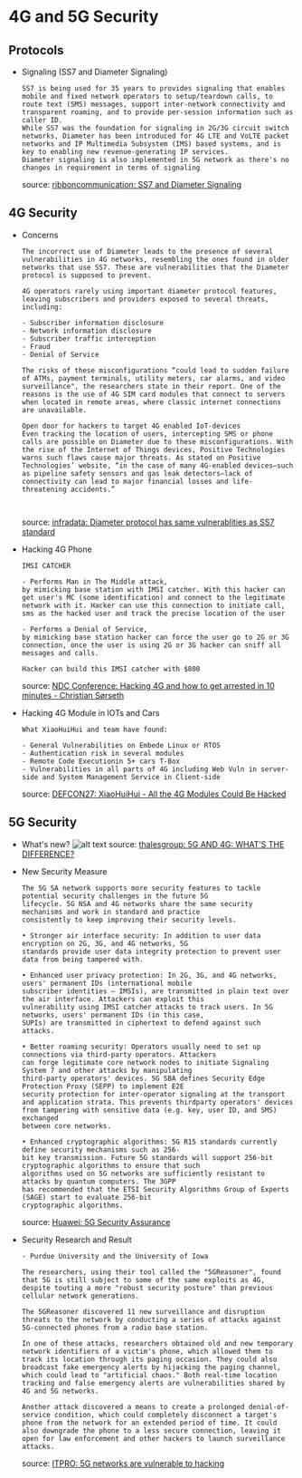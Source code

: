 # 4G and 5G Security

## Protocols
- Signaling (SS7 and Diameter Signaling)
  ```
  SS7 is being used for 35 years to provides signaling that enables mobile and fixed network operators to setup/teardown calls, to route text (SMS) messages, support inter-network connectivity and transparent roaming, and to provide per-session information such as caller ID. 
  While SS7 was the foundation for signaling in 2G/3G circuit switch networks, Diameter has been introduced for 4G LTE and VoLTE packet networks and IP Multimedia Subsystem (IMS) based systems, and is key to enabling new revenue-generating IP services. 
  Diameter signaling is also implemented in 5G network as there's no changes in requirement in terms of signaling
  ```
  source: [ribboncommunication: SS7 and Diameter Signaling](https://ribboncommunications.com/solutions/service-provider-solutions/mobile-network-evolution/ss7-and-diameter-signaling)
## 4G Security 
- Concerns
  ```
  The incorrect use of Diameter leads to the presence of several vulnerabilities in 4G networks, resembling the ones found in older networks that use SS7. These are vulnerabilities that the Diameter protocol is supposed to prevent.

  4G operators rarely using important diameter protocol features, leaving subscribers and providers exposed to several threats, including:

  - Subscriber information disclosure
  - Network information disclosure
  - Subscriber traffic interception
  - Fraud
  - Denial of Service

  The risks of these misconfigurations “could lead to sudden failure of ATMs, payment terminals, utility meters, car alarms, and video surveillance", the researchers state in their report. One of the reasons is the use of 4G SIM card modules that connect to servers when located in remote areas, where classic internet connections are unavailable.

  Open door for hackers to target 4G enabled IoT-devices
  Even tracking the location of users, intercepting SMS or phone calls are possible on Diameter due to these misconfigurations. With the rise of the Internet of Things devices, Positive Technologies warns such flaws cause major threats. As stated on Positive Technologies’ website, “in the case of many 4G-enabled devices—such as pipeline safety sensors and gas leak detectors—lack of connectivity can lead to major financial losses and life-threatening accidents.”



  ```
  source: [infradata: Diameter protocol has same vulnerablities as SS7 standard](https://www.infradata.com/news-blog/diameter-protocol-has-same-vulnerablities-as-ss7-standard/)

- Hacking 4G Phone
  ```
  IMSI CATCHER

  - Performs Man in The Middle attack,
  by mimicking base station with IMSI catcher. With this hacker can get user's MC (some identification) and connect to the legitimate network with it. Hacker can use this connection to initiate call, sms as the hacked user and track the precise location of the user
  
  - Performs a Denial of Service, 
  by mimicking base station hacker can force the user go to 2G or 3G connection, once the user is using 2G or 3G hacker can sniff all messages and calls.

  Hacker can build this IMSI catcher with $800 
  ```
  source: [NDC Conference: Hacking 4G and how to get arrested in 10 minutes - Christian Sørseth
](https://www.youtube.com/watch?v=DEeOFE_DreU)

- Hacking 4G Module in IOTs and Cars 
  ```
  What XiaoHuiHui and team have found:

  - General Vulnerabilities on Embede Linux or RTOS
  - Authentication risk in several modules
  - Remote Code Executionin 5+ cars T-Box
  - Vulnerabilities in all parts of 4G including Web Vuln in server-side and System Management Service in Client-side
  ```
  source: [DEFCON27: XiaoHuiHui - All the 4G Modules Could Be Hacked](https://www.youtube.com/watch?v=OORUkEsannA)

## 5G Security

- What's new?
  ![alt text](https://i.imgur.com/CUHSdyv.jpg)
  source: [thalesgroup: 5G AND 4G: WHAT’S THE DIFFERENCE?](https://www.thalesgroup.com/en/worldwide-digital-identity-and-security/mobile/magazine/5g-and-4g-whats-difference)

- New Security Measure
  ```
  The 5G SA network supports more security features to tackle potential security challenges in the future 5G
  lifecycle. 5G NSA and 4G networks share the same security mechanisms and work in standard and practice
  consistently to keep improving their security levels.
  
  • Stronger air interface security: In addition to user data encryption on 2G, 3G, and 4G networks, 5G
  standards provide user data integrity protection to prevent user data from being tampered with.
  
  • Enhanced user privacy protection: In 2G, 3G, and 4G networks, users' permanent IDs (international mobile
  subscriber identities — IMSIs), are transmitted in plain text over the air interface. Attackers can exploit this
  vulnerability using IMSI catcher attacks to track users. In 5G networks, users' permanent IDs (in this case,
  SUPIs) are transmitted in ciphertext to defend against such attacks.
  
  • Better roaming security: Operators usually need to set up connections via third-party operators. Attackers
  can forge legitimate core network nodes to initiate Signaling System 7 and other attacks by manipulating
  third-party operators' devices. 5G SBA defines Security Edge Protection Proxy (SEPP) to implement E2E
  security protection for inter-operator signaling at the transport and application strata. This prevents thirdparty operators' devices from tampering with sensitive data (e.g. key, user ID, and SMS) exchanged
  between core networks.
  
  • Enhanced cryptographic algorithms: 5G R15 standards currently define security mechanisms such as 256-
  bit key transmission. Future 5G standards will support 256-bit cryptographic algorithms to ensure that such
  algorithms used on 5G networks are sufficiently resistant to attacks by quantum computers. The 3GPP
  has recommended that the ETSI Security Algorithms Group of Experts (SAGE) start to evaluate 256-bit
  cryptographic algorithms.  
  ```
  source: [Huawei: 5G Security Assurance](https://huawei.eu/file-download/download/public/1442#:~:text=4.1-,Industry%2Dleading%20Security%20Measures%20for%20the%20Access%20Network,security%20mechanisms%20used%20in%204G.&text=5G%20inherits%20security%20protection%20mechanisms,tampering%20on%20the%20user%20plane.)
- Security Research and Result
  ```
  - Purdue University and the University of Iowa

  The researchers, using their tool called the "5GReasoner", found that 5G is still subject to some of the same exploits as 4G, despite touting a more "robust security posture" than previous cellular network generations.

  The 5GReasoner discovered 11 new surveillance and disruption threats to the network by conducting a series of attacks against 5G-connected phones from a radio base station.

  In one of these attacks, researchers obtained old and new temporary network identifiers of a victim's phone, which allowed them to track its location through its paging occasion. They could also broadcast fake emergency alerts by hijacking the paging channel, which could lead to "artificial chaos." Both real-time location tracking and false emergency alerts are vulnerabilities shared by 4G and 5G networks.

  Another attack discovered a means to create a prolonged denial-of-service condition, which could completely disconnect a target's phone from the network for an extended period of time. It could also downgrade the phone to a less secure connection, leaving it open for law enforcement and other hackers to launch surveillance attacks.

  ```
  source: [ITPRO: 5G networks are vulnerable to hacking](https://www.itpro.co.uk/mobile-security/34807/5g-networks-are-vulnerable-to-hacking)
